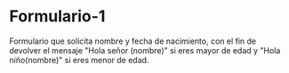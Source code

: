 # Formulario-1
Formulario que solicita nombre y fecha de nacimiento, con el fin de devolver el mensaje "Hola señor (nombre)" si eres mayor de edad y "Hola niño(nombre)" si eres menor de edad.
